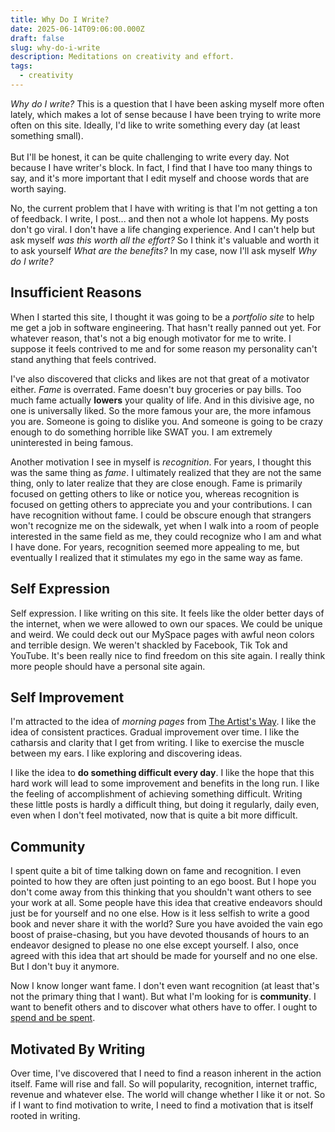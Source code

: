 ```yaml
---
title: Why Do I Write?
date: 2025-06-14T09:06:00.000Z
draft: false
slug: why-do-i-write
description: Meditations on creativity and effort.
tags:
  - creativity
---
```

*Why do I write?* This is a question that I have been asking myself more often lately, which makes a lot of sense because I have been trying to write more often on this site. Ideally, I'd like to write something every day (at least something small). \
\
But I'll be honest, it can be quite challenging to write every day. Not because I have writer's block. In fact, I find that I have too many things to say, and it's more important that I edit myself and choose words that are worth saying. 

No, the current problem that I have with writing is that I'm not getting a ton of feedback. I write, I post... and then not a whole lot happens. My posts don't go viral. I don't have a life changing experience. And I can't help but ask myself *was this worth all the effort?* So I think it's valuable and worth it to ask yourself *What are the benefits?* In my case, now I'll ask myself *Why do I write?*

## Insufficient Reasons

When I started this site, I thought it was going to be a *portfolio site* to help me get a job in software engineering. That hasn't really panned out yet. For whatever reason, that's not a big enough motivator for me to write. I suppose it feels contrived to me and for some reason my personality can't stand anything that feels contrived. 

I've also discovered that clicks and likes are not that great of a motivator either. *Fame* is overrated. Fame doesn't buy groceries or pay bills. Too much fame actually **lowers** your quality of life. And in this divisive age, no one is universally liked. So the more famous your are, the more infamous you are. Someone is going to dislike you. And someone is going to be crazy enough to do something horrible like SWAT you. I am extremely uninterested in being famous. 

Another motivation I see in myself is *recognition*. For years, I thought this was the same thing as *fame*. I ultimately realized that they are not the same thing, only to later realize that they are close enough. Fame is primarily focused on getting others to like or notice you, whereas recognition is focused on getting others to appreciate you and your contributions. I can have recognition without fame. I could be obscure enough that strangers won't recognize me on the sidewalk, yet when I walk into a room of people interested in the same field as me, they could recognize who I am and what I have done. For years, recognition seemed more appealing to me, but eventually I realized that it stimulates my ego in the same way as fame. 

## Self Expression

Self expression. I like writing on this site. It feels like the older better days of the internet, when we were allowed to own our spaces. We could be unique and weird. We could deck out our MySpace pages with awful neon colors and terrible design. We weren't shackled by Facebook, Tik Tok and YouTube. It's been really nice to find freedom on this site again. I really think more people should have a personal site again. 

## Self Improvement

I'm attracted to the idea of *morning pages* from [The Artist's Way](https://en.wikipedia.org/wiki/The_Artist%27s_Way). I like the idea of consistent practices. Gradual improvement over time. I like the catharsis and clarity that I get from writing. I like to exercise the muscle between my ears. I like exploring and discovering ideas. 

I like the idea to **do something difficult every day**. I like the hope that this hard work will lead to some improvement and benefits in the long run. I like the feeling of accomplishment of achieving something difficult. Writing these little posts is hardly a difficult thing, but doing it regularly, daily even, even when I don't feel motivated, now that is quite a bit more difficult. 

## Community

I spent quite a bit of time talking down on fame and recognition. I even pointed to how they are often just pointing to an ego boost. But I hope you don't come away from this thinking that you shouldn't want others to see your work at all. Some people have this idea that creative endeavors should just be for yourself and no one else. How is it less selfish to write a good book and never share it with the world? Sure you have avoided the vain ego boost of praise-chasing, but you have devoted thousands of hours to an endeavor designed to please no one else except yourself. I also, once agreed with this idea that art should be made for yourself and no one else. But I don't buy it anymore. 

Now I know longer want fame. I don't even want recognition (at least that's not the primary thing that I want). But what I'm looking for is **community**. I want to benefit others and to discover what others have to offer. I ought to [spend and be spent](https://biblehub.com/2_corinthians/12-15.htm).

## Motivated By Writing

Over time, I've discovered that I need to find a reason inherent in the action itself. Fame will rise and fall. So will popularity, recognition, internet traffic, revenue and whatever else. The world will change whether I like it or not. So if I want to find motivation to write, I need to find a motivation that is itself rooted in writing.
